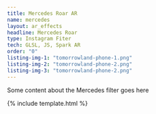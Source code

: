 ```yaml
---
title: Mercedes Roar AR
name: mercedes
layout: ar_effects
headline: Mercedes Roar
type: Instagram Fiter
tech: GLSL, JS, Spark AR
order: "0"
listing-img-1: "tomorrowland-phone-1.png"
listing-img-2: "tomorrowland-phone-2.png"
listing-img-3: "tomorrowland-phone-2.png"
---
```


Some content about the Mercedes filter goes here


<!-- 
{% capture header %}
    Heading
{% endcapture %}

{% capture section1 %}
    I'm some stuff
{% endcapture %}

{% capture section2 %}
    And I'm some other stuff And I'm some other stuff And I'm some other stuff And I'm some other stuff And I'm some other stuff
{% endcapture %} -->

{% include template.html %}